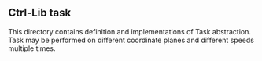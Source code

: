 ## Ctrl-Lib task

This directory contains definition and implementations of Task abstraction. Task may be performed on different coordinate planes and different speeds multiple times.